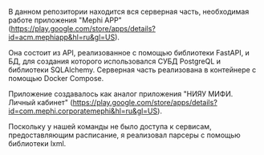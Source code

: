 В данном репозитории находится вся серверная часть, необходимая работе приложения "Mephi APP" (https://play.google.com/store/apps/details?id=acm.mephiapp&hl=ru&gl=US).

Она состоит из API, реализованное с помощью библиотеки FastAPI, и БД, для создания которого использовался СУБД PostgreQL и библиотеки SQLAlchemy. Серверная часть реализована в контейнере с помощью Docker Compose. 

Приложение создавалось как аналог приложения "НИЯУ МИФИ. Личный кабинет" (https://play.google.com/store/apps/details?id=com.mephi.corporatemephi&hl=ru&gl=US).

Поскольку у нашей команды не было доступа к сервисам, предоставляющим расписание, я реализовал парсеры с помощью библиотеки lxml.

